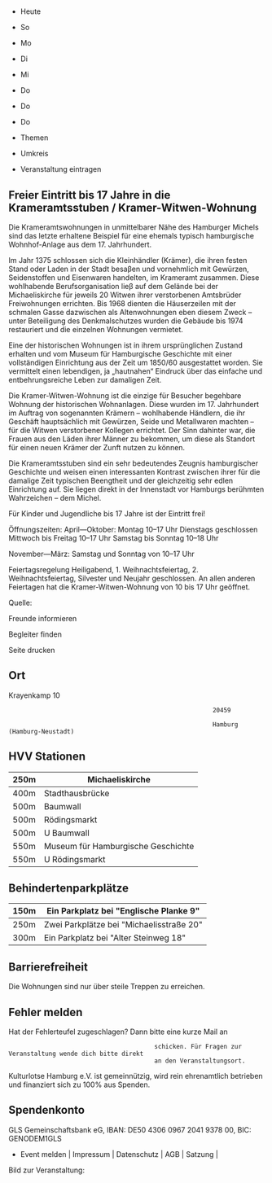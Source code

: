 # 

- Heute
- So
- Mo
- Di
- Mi
- Do
- Do
- Do

- Themen
- Umkreis

- Veranstaltung eintragen

## Freier Eintritt bis 17 Jahre in die Krameramtsstuben / Kramer-Witwen-Wohnung

<!-- image -->

Die Krameramtswohnungen in unmittelbarer Nähe des Hamburger Michels sind das letzte erhaltene Beispiel für eine ehemals typisch hamburgische Wohnhof-Anlage aus dem 17. Jahrhundert.

Im Jahr 1375 schlossen sich die Kleinhändler (Krämer), die ihren festen Stand oder Laden in der Stadt besaβen und vornehmlich mit Gewürzen, Seidenstoffen und Eisenwaren handelten, im Krameramt zusammen. Diese wohlhabende Berufsorganisation lieβ auf dem Gelände bei der Michaeliskirche für jeweils 20 Witwen ihrer verstorbenen Amtsbrüder Freiwohnungen errichten. Bis 1968 dienten die Häuserzeilen mit der schmalen Gasse dazwischen als Altenwohnungen eben diesem Zweck – unter Beteiligung des Denkmalschutzes wurden die Gebäude bis 1974 restauriert und die einzelnen Wohnungen vermietet.

Eine der historischen Wohnungen ist in ihrem ursprünglichen Zustand erhalten und vom Museum für Hamburgische Geschichte mit einer vollständigen Einrichtung aus der Zeit um 1850/60 ausgestattet worden. Sie vermittelt einen lebendigen, ja „hautnahen“ Eindruck über das einfache und entbehrungsreiche Leben zur damaligen Zeit.

Die Kramer-Witwen-Wohnung ist die einzige für Besucher begehbare Wohnung der historischen Wohnanlagen. Diese wurden im 17. Jahrhundert im Auftrag von sogenannten Krämern – wohlhabende Händlern, die ihr Geschäft hauptsächlich mit Gewürzen, Seide und Metallwaren machten – für die Witwen verstorbener Kollegen errichtet. Der Sinn dahinter war, die Frauen aus den Läden ihrer Männer zu bekommen, um diese als Standort für einen neuen Krämer der Zunft nutzen zu können. 

Die Krameramtsstuben sind ein sehr bedeutendes Zeugnis hamburgischer Geschichte und weisen einen interessanten Kontrast zwischen ihrer für die damalige Zeit typischen Beengtheit und der gleichzeitig sehr edlen Einrichtung auf. Sie liegen direkt in der Innenstadt vor Hamburgs berühmten Wahrzeichen – dem Michel.

Für Kinder und Jugendliche bis 17 Jahre ist der Eintritt frei!

Öffnungszeiten:
April—Oktober:
Montag 10–17 Uhr 
Dienstags geschlossen 
Mittwoch bis Freitag 10–17 Uhr
Samstag bis Sonntag 10–18 Uhr

November—März:
Samstag und Sonntag von 10–17 Uhr

Feiertagsregelung
Heiligabend, 1. Weihnachtsfeiertag, 2. Weihnachtsfeiertag, Silvester und Neujahr geschlossen.
An allen anderen Feiertagen hat die Kramer-Witwen-Wohnung von 10 bis 17 Uhr geöffnet.

Quelle:

Freunde informieren

Begleiter finden

Seite drucken

## Ort

Krayenkamp 10

				                                            20459 

				                                            Hamburg (Hamburg-Neustadt)

## HVV Stationen

| 250m   | Michaeliskirche                    |
|--------|------------------------------------|
| 400m   | Stadthausbrücke                    |
| 500m   | Baumwall                           |
| 500m   | Rödingsmarkt                       |
| 500m   | U Baumwall                         |
| 550m   | Museum für Hamburgische Geschichte |
| 550m   | U Rödingsmarkt                     |

## Behindertenparkplätze

| 150m   | Ein Parkplatz bei "Englische Planke  9"   |
|--------|-------------------------------------------|
| 250m   | Zwei Parkplätze bei "Michaelisstraße 20"  |
| 300m   | Ein Parkplatz bei "Alter Steinweg   18"   |

## Barrierefreiheit

Die Wohnungen sind nur über steile Treppen zu erreichen.

## Fehler melden

Hat der Fehlerteufel zugeschlagen? Dann bitte eine kurze Mail an
											
											schicken. Für Fragen zur Veranstaltung wende dich bitte direkt
											an den Veranstaltungsort.

Kulturlotse Hamburg e.V. ist gemeinnützig, wird rein ehrenamtlich betrieben und finanziert sich zu 100% aus Spenden.

## Spendenkonto

GLS Gemeinschaftsbank eG, IBAN: DE50 4306 0967 2041 9378 00, BIC: GENODEM1GLS

- Event melden | Impressum | Datenschutz | AGB | Satzung |

Bild zur Veranstaltung:

<!-- image -->